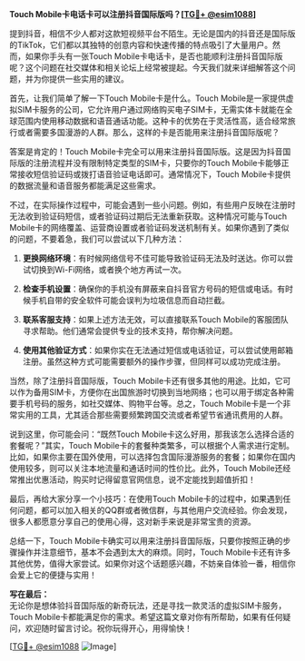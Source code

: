 **Touch Mobile卡电话卡可以注册抖音国际版吗？[[TG💪+ @esim1088](https://t.me/s/esim1088)]**

提到抖音，相信不少人都对这款短视频平台不陌生。无论是国内的抖音还是国际版的TikTok，它们都以其独特的创意内容和快速传播的特点吸引了大量用户。然而，如果你手头有一张Touch Mobile卡电话卡，是否也能顺利注册抖音国际版呢？这个问题在社交媒体和相关论坛上经常被提起。今天我们就来详细解答这个问题，并为你提供一些实用的建议。

首先，让我们简单了解一下Touch Mobile卡是什么。Touch Mobile是一家提供虚拟SIM卡服务的公司，它允许用户通过网络购买电子SIM卡，无需实体卡就能在全球范围内使用移动数据和语音通话功能。这种卡的优势在于灵活性高，适合经常旅行或者需要多国漫游的人群。那么，这样的卡是否能用来注册抖音国际版呢？

答案是肯定的！Touch Mobile卡完全可以用来注册抖音国际版。这是因为抖音国际版的注册流程并没有限制特定类型的SIM卡，只要你的Touch Mobile卡能够正常接收短信验证码或拨打语音验证电话即可。通常情况下，Touch Mobile卡提供的数据流量和语音服务都能满足这些需求。

不过，在实际操作过程中，可能会遇到一些小问题。例如，有些用户反映在注册时无法收到验证码短信，或者验证码过期后无法重新获取。这种情况可能与Touch Mobile卡的网络覆盖、运营商设置或者验证码发送机制有关。如果你遇到了类似的问题，不要着急，我们可以尝试以下几种方法：

1. **更换网络环境**：有时候网络信号不佳可能导致验证码无法及时送达。你可以尝试切换到Wi-Fi网络，或者换个地方再试一次。

2. **检查手机设置**：确保你的手机没有屏蔽来自抖音官方号码的短信或电话。有时候手机自带的安全软件可能会误判为垃圾信息而自动拦截。

3. **联系客服支持**：如果上述方法无效，可以直接联系Touch Mobile的客服团队寻求帮助。他们通常会提供专业的技术支持，帮你解决问题。

4. **使用其他验证方式**：如果你实在无法通过短信或电话验证，可以尝试使用邮箱注册。虽然这种方式可能需要额外的操作步骤，但同样可以成功完成注册。

当然，除了注册抖音国际版，Touch Mobile卡还有很多其他的用途。比如，它可以作为备用SIM卡，方便你在出国旅游时切换到当地网络；也可以用于绑定各种需要手机号码的服务，如社交媒体、购物平台等。总之，Touch Mobile卡是一个非常实用的工具，尤其适合那些需要频繁跨国交流或者希望节省通讯费用的人群。

说到这里，你可能会问：“既然Touch Mobile卡这么好用，那我该怎么选择合适的套餐呢？”其实，Touch Mobile卡的套餐种类繁多，可以根据个人需求进行定制。比如，如果你主要在国外使用，可以选择包含国际漫游服务的套餐；如果你在国内使用较多，则可以关注本地流量和通话时间的性价比。此外，Touch Mobile还经常推出优惠活动，购买时记得留意官网信息，说不定能找到超值折扣！

最后，再给大家分享一个小技巧：在使用Touch Mobile卡的过程中，如果遇到任何问题，都可以加入相关的QQ群或者微信群，与其他用户交流经验。你会发现，很多人都愿意分享自己的使用心得，这对新手来说是非常宝贵的资源。

总结一下，Touch Mobile卡确实可以用来注册抖音国际版，只要你按照正确的步骤操作并注意细节，基本不会遇到太大的麻烦。同时，Touch Mobile卡还有许多其他优势，值得大家尝试。如果你对这个话题感兴趣，不妨亲自体验一番，相信你会爱上它的便捷与实用！

**写在最后：**  
无论你是想体验抖音国际版的新奇玩法，还是寻找一款灵活的虚拟SIM卡服务，Touch Mobile卡都能满足你的需求。希望这篇文章对你有所帮助，如果有任何疑问，欢迎随时留言讨论。祝你玩得开心，用得愉快！

[[TG💪+ @esim1088](https://t.me/s/esim1088) ![Image](https://i.postimg.cc/4NQfJmqS/Snipaste-2025-05-13-00-14-12.png)]